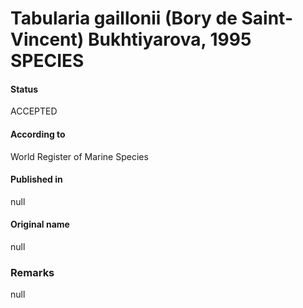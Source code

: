 Tabularia gaillonii (Bory de Saint-Vincent) Bukhtiyarova, 1995 SPECIES
=======

#### Status
ACCEPTED

#### According to
World Register of Marine Species

#### Published in
null

#### Original name
null

### Remarks
null